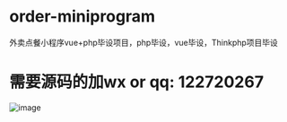 # order-miniprogram
外卖点餐小程序vue+php毕设项目，php毕设，vue毕设，Thinkphp项目毕设
# 需要源码的加wx or qq: 122720267
![image](https://github.com/LSZ579/order-miniprogram/assets/51916550/44dc57be-405a-45df-8a20-342bd027dc9d)
